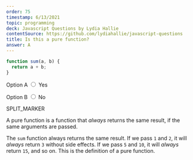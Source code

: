 ```yaml
---
order: 75
timestamp: 6/13/2021
topic: programming
deck: Javascript Questions by Lydia Hallie
contentSource: https://github.com/lydiahallie/javascript-questions
title: Is this a pure function?
answer: A
---
```


  

```javascript
function sum(a, b) {
  return a + b;
}
```


<label for="option-A">Option A</label>
<span class="option-container">
  <input
    type="radio"
    name="answer-option"
    id="option-A" value="A"
  />
  Yes
</span>
    

<label for="option-B">Option B</label>
<span class="option-container">
  <input
    type="radio"
    name="answer-option"
    id="option-B" value="B"
  />
  No
</span>
    




SPLIT_MARKER

A pure function is a function that _always_ returns the same result, if the same arguments are passed.

The `sum` function always returns the same result. If we pass `1` and `2`, it will _always_ return `3` without side effects. If we pass `5` and `10`, it will _always_ return `15`, and so on. This is the definition of a pure function.



